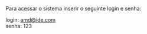 Para acessar o sistema inserir o seguinte login e senha: <br/>

login: amd@ide.com <br/>
senha: 123 <br/>